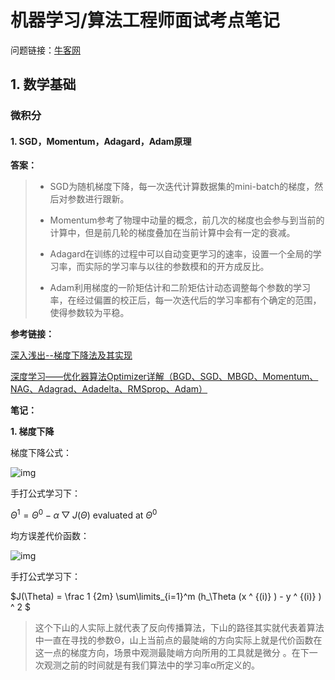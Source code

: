 # 机器学习/算法工程师面试考点笔记

问题链接：[牛客网](<https://www.nowcoder.com/tutorial/95/a785d36cf4264dfa93c3de133d0bb339>)

## 1. 数学基础

### 微积分

#### 1. SGD，Momentum，Adagard，Adam原理

**答案：**

> - SGD为随机梯度下降，每一次迭代计算数据集的mini-batch的梯度，然后对参数进行跟新。
>
> - Momentum参考了物理中动量的概念，前几次的梯度也会参与到当前的计算中，但是前几轮的梯度叠加在当前计算中会有一定的衰减。
>
> - Adagard在训练的过程中可以自动变更学习的速率，设置一个全局的学习率，而实际的学习率与以往的参数模和的开方成反比。
>
> - Adam利用梯度的一阶矩估计和二阶矩估计动态调整每个参数的学习率，在经过偏置的校正后，每一次迭代后的学习率都有个确定的范围，使得参数较为平稳。

**参考链接：**

[深入浅出--梯度下降法及其实现](<https://www.jianshu.com/p/c7e642877b0e>)

[深度学习——优化器算法Optimizer详解（BGD、SGD、MBGD、Momentum、NAG、Adagrad、Adadelta、RMSprop、Adam）](https://www.cnblogs.com/guoyaohua/p/8542554.html)

**笔记：**

**1. 梯度下降**

梯度下降公式：

![img](https://upload-images.jianshu.io/upload_images/1234352-f20521a962005299.png?imageMogr2/auto-orient/strip%7CimageView2/2/w/1000/format/webp)

手打公式学习下：

$\Theta^1 = \Theta^0 - \alpha \bigtriangledown J(\Theta)$	evaluated at $\Theta^0$

均方误差代价函数：

![img](https://upload-images.jianshu.io/upload_images/1234352-4e4000e69f05af7b.png?imageMogr2/auto-orient/strip%7CimageView2/2/w/451/format/webp)

手打公式学习下：

$J(\Theta) = \frac 1 {2m} 
\sum\limits_{i=1}^m (h_\Theta (x ^ {(i)} ) - y ^ {(i)} ) ^ 2 $

> 这个下山的人实际上就代表了反向传播算法，下山的路径其实就代表着算法中一直在寻找的参数Θ，山上当前点的最陡峭的方向实际上就是代价函数在这一点的梯度方向，场景中观测最陡峭方向所用的工具就是微分 。在下一次观测之前的时间就是有我们算法中的学习率α所定义的。